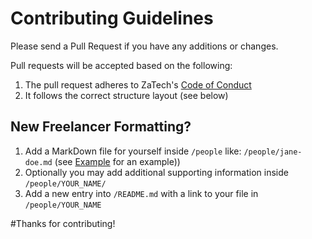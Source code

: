 # Contributing Guidelines

Please send a Pull Request if you have any additions or changes.

Pull requests will be accepted based on the following:

1. The pull request adheres to ZaTech's [Code of Conduct](https://github.com/zatech/code-of-conduct/)
2. It follows the correct structure layout (see below)



## New Freelancer Formatting?

1. Add a MarkDown file for yourself inside `/people` like: `/people/jane-doe.md`  (see [Example](/people/janedoe.md) for an example))
2. Optionally you may add additional supporting information inside `/people/YOUR_NAME/`
3. Add a new entry into `/README.md` with a link to your file in `/people/YOUR_NAME`

#Thanks for contributing!